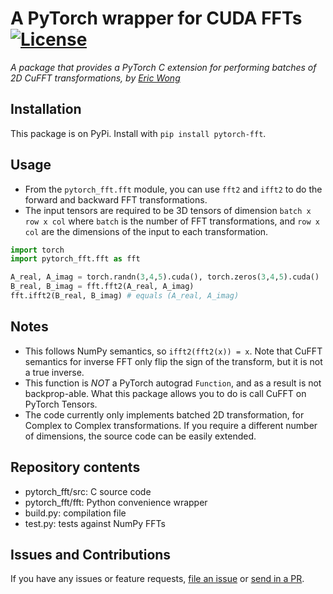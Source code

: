 # A PyTorch wrapper for CUDA FFTs [![License][license-image]][license]

[license-image]: http://img.shields.io/badge/license-Apache--2-blue.svg?style=flat
[license]: LICENSE

*A package that provides a PyTorch C extension for performing batches of 2D CuFFT 
transformations, by [Eric Wong](https://github.com/riceric22)*

## Installation

This package is on PyPi. Install with `pip install pytorch-fft`. 

## Usage

+ From the `pytorch_fft.fft` module, you can use `fft2` and `ifft2` to do the forward
and backward FFT transformations. 
+ The input tensors are required to be 3D tensors of dimension `batch x row x col`
where `batch` is the number of FFT transformations, and `row x col` are the dimensions
of the input to each transformation. 

```Python
import torch
import pytorch_fft.fft as fft

A_real, A_imag = torch.randn(3,4,5).cuda(), torch.zeros(3,4,5).cuda()
B_real, B_imag = fft.fft2(A_real, A_imag)
fft.ifft2(B_real, B_imag) # equals (A_real, A_imag)
```

## Notes
+ This follows NumPy semantics, so `ifft2(fft2(x)) = x`. Note that CuFFT semantics 
for inverse FFT only flip the sign of the transform, but it is not a true inverse. 
+ This function is *NOT* a PyTorch autograd `Function`, and as a result is not backprop-able. 
What this package allows you to do is call CuFFT on PyTorch Tensors. 
+ The code currently only implements batched 2D transformation, for Complex 
to Complex transformations. If you require a different number of dimensions, 
the source code can be easily extended. 

## Repository contents
- pytorch_fft/src: C source code
- pytorch_fft/fft: Python convenience wrapper
- build.py: compilation file
- test.py: tests against NumPy FFTs

## Issues and Contributions

If you have any issues or feature requests, 
[file an issue](https://github.com/bamos/block/issues)
or [send in a PR](https://github.com/bamos/block/pulls). 

